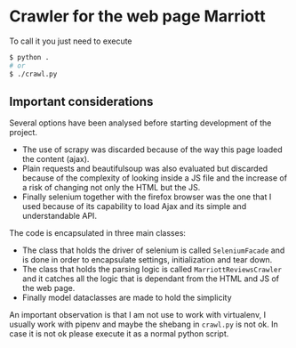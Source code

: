 # Crawler for the web page Marriott

To call it you just need to execute
```bash
$ python .
# or
$ ./crawl.py
```


## Important considerations

Several options have been analysed before starting development of the project.
 - The use of scrapy was discarded because of the way this page loaded the content (ajax).
 - Plain requests and beautifulsoup was also evaluated but discarded because of the complexity of looking inside a JS file and the increase of a risk of changing not only the HTML but the JS.
 - Finally selenium together with the firefox browser was the one that I used because of its capability to load Ajax and its simple and understandable API.

The code is encapsulated in three main classes:
 - The class that holds the driver of selenium is called `SeleniumFacade` and is done in order to encapsulate settings, initialization and tear down.
 - The class that holds the parsing logic is called `MarriottReviewsCrawler` and it catches all the logic that is dependant from the HTML and JS of the web page.
 - Finally model dataclasses are made to hold the simplicity

An important observation is that I am not use to work with virtualenv, I usually work with pipenv and maybe the shebang in `crawl.py` is not ok. In case it is not ok please execute it as a normal python script.